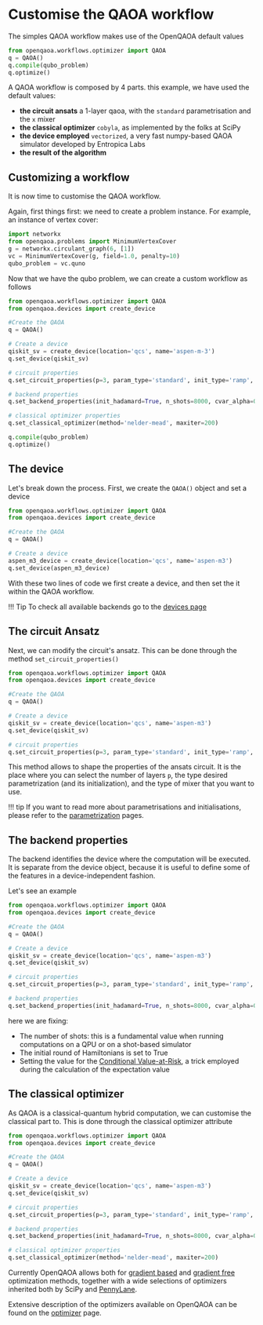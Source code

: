 # Customise the QAOA workflow

The simples QAOA workflow makes use of the OpenQAOA default values


```Python title="simples_qaoa_workflow.py"
from openqaoa.workflows.optimizer import QAOA  
q = QAOA()
q.compile(qubo_problem)
q.optimize()
```

A QAOA workflow is composed by 4 parts. this example, we have used the default values:

* **the circuit ansats** a 1-layer qaoa, with the `standard` parametrisation and the `x` mixer
* **the classical optimizer** `cobyla`, as implemented by the folks at SciPy
* **the device employed** `vectorized`, a very fast numpy-based QAOA simulator developed by Entropica Labs
* **the result of the algorithm**

## Customizing a workflow

It is now time to customise the QAOA workflow.

Again, first things first: we need to create a problem instance. For example, an instance of vertex cover:

```Python
import networkx
from openqaoa.problems import MinimumVertexCover
g = networkx.circulant_graph(6, [1])
vc = MinimumVertexCover(g, field=1.0, penalty=10)
qubo_problem = vc.quno
```

Now that we have the qubo problem, we can create a custom workflow as follows

```Python
from openqaoa.workflows.optimizer import QAOA  
from openqaoa.devices import create_device

#Create the QAOA
q = QAOA()

# Create a device
qiskit_sv = create_device(location='qcs', name='aspen-m-3')
q.set_device(qiskit_sv)

# circuit properties
q.set_circuit_properties(p=3, param_type='standard', init_type='ramp', mixer_hamiltonian='xy')

# backend properties
q.set_backend_properties(init_hadamard=True, n_shots=8000, cvar_alpha=0.85)

# classical optimizer properties
q.set_classical_optimizer(method='nelder-mead', maxiter=200)

q.compile(qubo_problem)
q.optimize()
```

## The device

Let's break down the process. First, we create the `QAOA()` object and set a device

```Python hl_lines="8 9"
from openqaoa.workflows.optimizer import QAOA  
from openqaoa.devices import create_device

#Create the QAOA
q = QAOA()

# Create a device
aspen_m3_device = create_device(location='qcs', name='aspen-m3')
q.set_device(aspen_m3_device)
```

With these two lines of code we first create a device, and then set the it within the QAOA workflow.

!!! Tip 
    To check all available backends go to the [devices page](/devices/device.md)


## The circuit Ansatz

Next, we can modify the circuit's ansatz. This can be done through the method `set_circuit_properties()`

```Python hl_lines="12 13"
from openqaoa.workflows.optimizer import QAOA  
from openqaoa.devices import create_device

#Create the QAOA
q = QAOA()

# Create a device
qiskit_sv = create_device(location='qcs', name='aspen-m3')
q.set_device(qiskit_sv)

# circuit properties
q.set_circuit_properties(p=3, param_type='standard', init_type='ramp', mixer_hamiltonian='xy')
```

This method allows to shape the properties of the ansats circuit. It is the place where you can select the number of layers `p`, the type desired parametrization (and its initialization), and the type of mixer that you want to use. 

!!! tip
    If you want to read more about parametrisations and initialisations, please refer to the [parametrization](/docs/parametrization/parametrization.md) pages.

## The backend properties

The backend identifies the device where the computation will be executed. It is separate from the device object, because it is useful to define some of the features in a device-independent fashion.

Let's see an example

```Python hl_lines="15"
from openqaoa.workflows.optimizer import QAOA  
from openqaoa.devices import create_device

#Create the QAOA
q = QAOA()

# Create a device
qiskit_sv = create_device(location='qcs', name='aspen-m3')
q.set_device(qiskit_sv)

# circuit properties
q.set_circuit_properties(p=3, param_type='standard', init_type='ramp', mixer_hamiltonian='xy')

# backend properties
q.set_backend_properties(init_hadamard=True, n_shots=8000, cvar_alpha=0.85)
```

here we are fixing:
- The number of shots: this is a fundamental value when running computations on a QPU or on a shot-based simulator
- The initial round of Hamiltonians is set to True
- Setting the value for the [Conditional Value-at-Risk](https://research.ibm.com/publications/improving-variational-quantum-optimization-using-cvar), a trick employed during the calculation of the expectation value

## The classical optimizer

As QAOA is a classical-quantum hybrid computation, we can customise the classical part to. This is done through the classical optimizer attribute

```Python hl_lines="18"
from openqaoa.workflows.optimizer import QAOA  
from openqaoa.devices import create_device

#Create the QAOA
q = QAOA()

# Create a device
qiskit_sv = create_device(location='qcs', name='aspen-m3')
q.set_device(qiskit_sv)

# circuit properties
q.set_circuit_properties(p=3, param_type='standard', init_type='ramp', mixer_hamiltonian='xy')

# backend properties
q.set_backend_properties(init_hadamard=True, n_shots=8000, cvar_alpha=0.85)

# classical optimizer properties
q.set_classical_optimizer(method='nelder-mead', maxiter=200)
```

Currently OpenQAOA allows both for [gradient based](/docs/optimizers/gradient-based-optimizers.md) and [gradient free](/docs/optimizers/gradient-free-optimizers.md) optimization methods, together with a wide selections of optimizers inherited both by SciPy and [PennyLane](/docs/optimizers/pennylane-optimizers.md).

Extensive description of the optimizers available on OpenQAOA can be found on the [optimizer](/docs/optimizers/optimizers.md) page. 